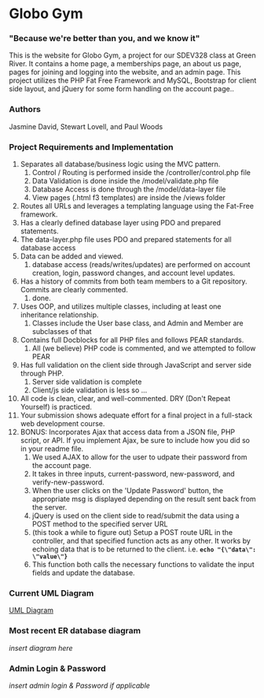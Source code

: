 # Globo Gym
### "Because we're better than you, and we know it"

This is the website for Globo Gym, a project for our SDEV328 class at Green River.  It contains a home page, a 
memberships page, an about us page, pages for joining and logging into the website, and an admin page.  This project utilizes 
the PHP Fat Free Framework and MySQL, Bootstrap for client side layout, and jQuery for some form handling on the account page..

### Authors

Jasmine David, Stewart Lovell, and Paul Woods

### Project Requirements and Implementation

1. Separates all database/business logic using the MVC pattern.
   1. Control / Routing is performed inside the /controller/control.php file
   2. Data Validation is done inside the /model/validate.php file
   3. Database Access is done through the /model/data-layer file
   4. View pages (.html f3 templates) are inside the /views folder
2. Routes all URLs and leverages a templating language using the Fat-Free framework.
3. Has a clearly defined database layer using PDO and prepared statements.
  1. The data-layer.php file uses PDO and prepared statements for all database access
4. Data can be added and viewed.
   1. database access (reads/writes/updates) are performed on account creation, login, password 
changes, and account level updates.
5. Has a history of commits from both team members to a Git repository. Commits are clearly commented.
   1. done.
6. Uses OOP, and utilizes multiple classes, including at least one inheritance relationship.
   1. Classes include the User base class, and Admin and Member are subclasses of that
7. Contains full Docblocks for all PHP files and follows PEAR standards.
   1. All (we believe) PHP code is commented, and we attempted to follow PEAR
8. Has full validation on the client side through JavaScript and server side through PHP.
   1. Server side validation is complete
   2. Client/js side validation is less so ... 
9. All code is clean, clear, and well-commented. DRY (Don't Repeat Yourself) is practiced.
10. Your submission shows adequate effort for a final project in a full-stack web development course.
11. BONUS:  Incorporates Ajax that access data from a JSON file, PHP 
script, or API. If you implement Ajax, be sure to include how you did 
so in your readme file.
    1. We used AJAX to allow for the user to udpate their password from the account page. 
    2. It takes in three inputs, current-password, new-password, and verify-new-password.  
    3. When the user clicks on the 'Update Password' button, the 
appropriate msg is displayed depending on the result sent back from the server.
    4. jQuery is used on the client side to read/submit the data using 
a POST method to the specified server URL
    5. (this took a while to figure out) Setup a POST route URL in the 
controller, and that specified function acts as any other.  It works by 
echoing data that is to be returned to the client. i.e. **`echo "{\"data\": \"value\"}`**
    6. This function both calls the necessary functions to validate
the input fields and update the database.


### Current UML Diagram

[UML Diagram](class-diagram-2.png)

### Most recent ER database diagram

*insert diagram here*

### Admin Login & Password

*insert admin login & Password if applicable*

